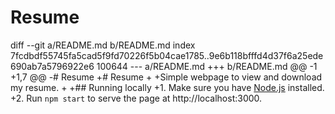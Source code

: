 # Resume

diff --git a/README.md b/README.md
index 7fcdbdf55745fa5cad5f9fd70226f5b04cae1785..9e6b118bfffd4d37f6a25ede690ab7a5796922e6 100644
--- a/README.md
+++ b/README.md
@@ -1 +1,7 @@
-# Resume
+# Resume
+
+Simple webpage to view and download my resume.
+
+## Running locally
+1. Make sure you have [Node.js](https://nodejs.org/) installed.
+2. Run `npm start` to serve the page at http://localhost:3000.
